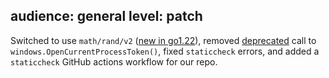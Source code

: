 audience: general
level: patch
---
Switched to use `math/rand/v2` ([new in go1.22](https://tip.golang.org/doc/go1.22#math_rand_v2)), removed [deprecated](https://pkg.go.dev/golang.org/x/sys@v0.16.0/windows#OpenCurrentProcessToken) call to `windows.OpenCurrentProcessToken()`, fixed `staticcheck` errors, and added a `staticcheck` GitHub actions workflow for our repo.
